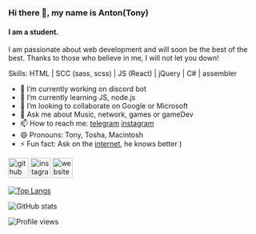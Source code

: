 ### Hi there 👋, my name is Anton(Tony)
#### I am a student.
I am passionate about web development and will soon be the best of the best. Thanks to those who believe in me, I will not let you down!

Skills: HTML | SCC (sass, scss) | JS (React) | jQuery | C# | assembler

- 🔭 I’m currently working on discord bot 
- 🌱 I’m currently learning JS, node.js 
- 👯 I’m looking to collaborate on Google or Microsoft 
- 💬 Ask me about Music, network, games or gameDev 
- 📫 How to reach me: [telegram](http://https://t.me/smolla) [instagram](https://www.instagram.com/sm011a/?hl=ru) 
- 😄 Pronouns: Tony, Tosha, Macintosh 
- ⚡ Fun fact: Ask on the [internet](http://google.com), he knows better ) 


[<img src='https://cdn.jsdelivr.net/npm/simple-icons@3.0.1/icons/github.svg' alt='github' height='40'>](https://github.com/https://github.com/sm011a)  [<img src='https://cdn.jsdelivr.net/npm/simple-icons@3.0.1/icons/instagram.svg' alt='instagram' height='40'>](https://www.instagram.com/https://www.instagram.com/sm011a//)  [<img src='https://cdn.jsdelivr.net/npm/simple-icons@3.0.1/icons/icloud.svg' alt='website' height='40'>](https://soundcloud.com/sm011a)  

[![Top Langs](https://github-readme-stats.vercel.app/api/top-langs/?username=https://github.com/sm011a)](https://github.com/anuraghazra/github-readme-stats)

![GitHub stats](https://github-readme-stats.vercel.app/api?username=https://github.com/sm011a&show_icons=true)  

![Profile views](https://gpvc.arturio.dev/https://github.com/sm011a)  
